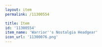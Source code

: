 ```yaml
---
layout: item
permalink: /11300554

title: Item
id: '11300554'
item_name: 'Warrior''s Nostalgia Headgear'
icon_url: '11300076.png'
---
```

